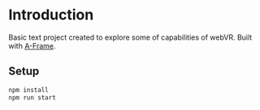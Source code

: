 # Introduction

Basic text project created to explore some of capabilities of webVR. 
Built with [A-Frame](https://aframe.io).

## Setup

```sh
npm install
npm run start
```
